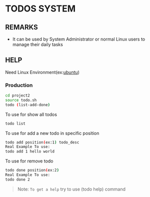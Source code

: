 # TODOS SYSTEM

## REMARKS

* It can be used by System Administrator or normal Linux users to manage their daily tasks

## HELP

Need Linux Environment(ex:[ubuntu](https://ubuntu.com/)) 

### Production

```sh
cd project2
source todo.sh
todo (list-add-done)
```

To use for show all todos 

```sh
todo list
```

To use for add a new todo in specific position 

```sh
todo add position(ex:1) todo_desc
Real Example To use:
todo add 1 hello world
```

To use for remove todo

```sh
todo done position(ex:2)
Real Example To use:
todo done 2
```


> Note: `To get a help` try to use (todo help) command

